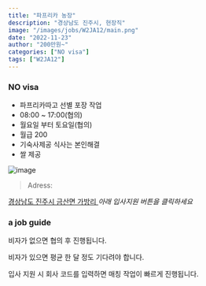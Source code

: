 ```yaml
---
title: "파프리카 농장"
description: "경상남도 진주시, 현장직"
image: "/images/jobs/W2JA12/main.png"
date: "2022-11-23"
author: "200만원~"
categories: ["NO visa"]
tags: ["W2JA12"]
---
```


<!--### need a visa-->
### NO visa

* 파프리카따고 선별 포장 작업
* 08:00 ~ 17:00(협의)
* 월요일 부터 토요일(협의)
* 월급 200
* 기숙사제공 식사는 본인해결
* 쌀 제공

![image](/images/jobs/W2JA12/map.png)

> Adress:
<a target="_blank" rel="noopener noreferrer" href="https://map.naver.com/v5/search/%EA%B2%BD%EC%83%81%EB%82%A8%EB%8F%84%20%EC%A7%84%EC%A3%BC%EC%8B%9C%20%EA%B8%88%EC%82%B0%EB%A9%B4/address/14265370.017120797,4193003.23201593,%EA%B2%BD%EC%83%81%EB%82%A8%EB%8F%84%20%EC%A7%84%EC%A3%BC%EC%8B%9C%20%EA%B8%88%EC%82%B0%EB%A9%B4,adm?c=14115979.2132504,4317766.9405010,6.76,0,0,0,dh&isCorrectAnswer=true">
    경상남도 진주시 금산면 가방리
</a>
<!--
장태기
-->
<cite>아래 입사지원 버튼을 클릭하세요</cite>

### a job guide
비자가 없으면 협의 후 진행됩니다.

비자가 있으면 평균 한 달 정도 기다려야 합니다.

입사 지원 시 회사 코드를 입력하면 매칭 작업이 빠르게 진행됩니다.